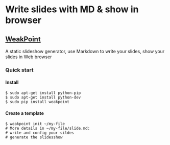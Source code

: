 # Write slides with MD & show in browser

## [WeakPoint][1]

A static slideshow generator, use Markdown to write your slides, show your slides in Web browser

### Quick start

#### Install

	$ sudo apt-get install python-pip
	$ sudo apt-get install python-dev
	$ sudo pip install weakpoint
	
#### Create a template

	$ weakpoint init ~/my-file
	# More details in ~/my-file/slide.md:
	# write and config your sildes
	# generate the slidesshow


[1]: http://blog.chengyichao.info/weakpoint/#/step-1
